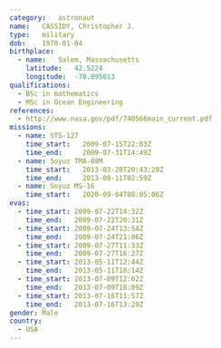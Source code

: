 ```yaml
---
category:	astronaut
name:	CASSIDY, Christopher J.
type:	military
dob:	1970-01-04
birthplace:
  - name:	Salem, Massachusetts
    latitude:	42.5224
    longitude:	-70.895813
qualifications:
  - BSc in mathematics
  - MSc in Ocean Engineering
references:
  - http://www.nasa.gov/pdf/740566main_current.pdf
missions:
  - name: STS-127
    time_start:   2009-07-15T22:03Z
    time_end:     2009-07-31T14:49Z
  - name: Soyuz TMA-08M
    time_start:   2013-03-28T20:43:20Z
    time_end:     2013-09-11T02:59Z
  - name: Soyuz MS-16
    time_start:   2020-09-04T08:05:06Z   
evas:
  - time_start: 2009-07-22T14:32Z
    time_end:   2009-07-22T20:31Z
  - time_start: 2009-07-24T13:54Z
    time_end:   2009-07-24T21:06Z
  - time_start: 2009-07-27T11:33Z
    time_end:   2009-07-27T16:27Z
  - time_start: 2013-05-11T12:44Z
    time_end:   2013-05-11T18:14Z
  - time_start: 2013-07-09T12:02Z
    time_end:   2013-07-09T18:09Z
  - time_start: 2013-07-16T11:57Z
    time_end:   2013-07-16T13:29Z
gender:	Male
country:
  - USA
---
```


